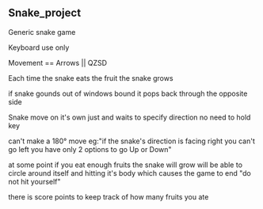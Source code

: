 ## Snake_project

 Generic snake game 

 Keyboard use only

 Movement == Arrows || QZSD

 Each time the snake eats the fruit the snake grows

 if snake gounds out of windows bound it pops back through the opposite side

 Snake move on it's own just and waits to specify direction no need to hold key

 can't make a 180° move eg:"if the snake's direction is facing right you can't go left you have only 2 options to go Up or Down"

 at some point if you eat enough fruits the snake will grow will be able to circle around itself and hitting it's body which causes the game to end "do not hit yourself"

 there is score points to keep track of how many fruits you ate
